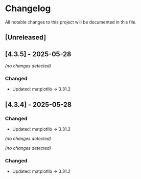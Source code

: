 






# Changelog

All notable changes to this project will be documented in this file.
## [Unreleased]

## [4.3.5] - 2025-05-28
*(no changes detected)*




### Changed
- Updated: matplotlib → 3.31.2



## [4.3.4] - 2025-05-28
### Changed
- Updated: matplotlib → 3.31.2




*(no changes detected)*




*(no changes detected)*




### Changed
- Updated: matplotlib → 3.31.2